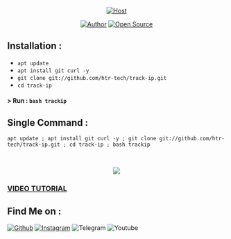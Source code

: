 
<p align="center">
<a href="#"><img title="Host" src="https://raw.githubusercontent.com/htr-tech/release-download/master/images/banner/trackip.png"></a>
</p>
<p align="center">
<a href="https://github.com/htr-tech"><img title="Author" src="https://img.shields.io/badge/Author-htr--tech-red.svg?style=for-the-badge&logo=github"></a>
<a href="#"><img title="Open Source" src="https://img.shields.io/badge/Open%20Source-%E2%9D%A4-green?style=for-the-badge"></a>
</p>
<p align="center">

## Installation :

* `apt update`
* `apt install git curl -y`
* `git clone git://github.com/htr-tech/track-ip.git`
* `cd track-ip`

#### > Run : `bash trackip`

## Single Command :
```
apt update ; apt install git curl -y ; git clone git://github.com/htr-tech/track-ip.git ; cd track-ip ; bash trackip
```
<br>
<p align="center">
<img src="https://raw.githubusercontent.com/htr-tech/release-download/master/images/trackip.png"/>

### [VIDEO TUTORIAL](https://www.youtube.com/watch?v=VpwV64DLd1Q) ###  

## Find Me on :
[![Github](https://img.shields.io/badge/Github-HTR--TECH-green?style=for-the-badge&logo=github)](https://github.com/Aoxar)
[![Instagram](https://img.shields.io/badge/IG-%40tahmid.rayat-red?style=for-the-badge&logo=instagram)](https://www.instagram.com/Alexdawnofficial)
![Telegram](https://t.me/darkwebinjector)
![Youtube](https://www.youtube.com/channel/UCMxpylFB3Qv_uBRZfAAvF0g)

